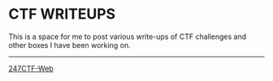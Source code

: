 # CTF WRITEUPS

This is a space for me to post various write-ups of CTF challenges and other boxes I have been working on.

---

[247CTF-Web](247CTF-Web/index.md)

